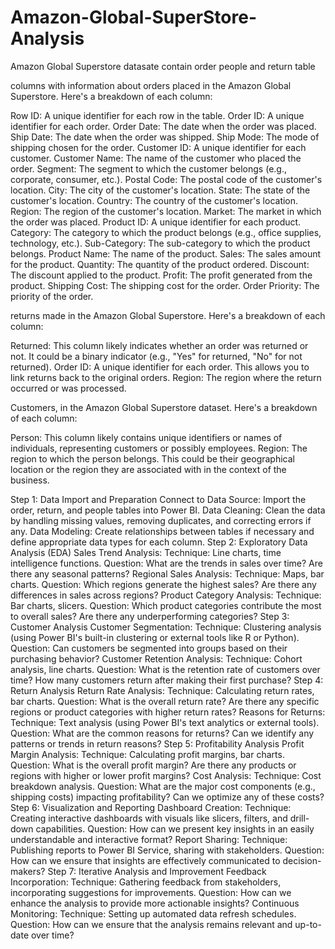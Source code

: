 # Amazon-Global-SuperStore-Analysis

Amazon Global Superstore datasate contain order people and return table

columns with information about orders placed in the Amazon Global Superstore. Here's a breakdown of each column:

Row ID: A unique identifier for each row in the table.
Order ID: A unique identifier for each order.
Order Date: The date when the order was placed.
Ship Date: The date when the order was shipped.
Ship Mode: The mode of shipping chosen for the order.
Customer ID: A unique identifier for each customer.
Customer Name: The name of the customer who placed the order.
Segment: The segment to which the customer belongs (e.g., corporate, consumer, etc.).
Postal Code: The postal code of the customer's location.
City: The city of the customer's location.
State: The state of the customer's location.
Country: The country of the customer's location.
Region: The region of the customer's location.
Market: The market in which the order was placed.
Product ID: A unique identifier for each product.
Category: The category to which the product belongs (e.g., office supplies, technology, etc.).
Sub-Category: The sub-category to which the product belongs.
Product Name: The name of the product.
Sales: The sales amount for the product.
Quantity: The quantity of the product ordered.
Discount: The discount applied to the product.
Profit: The profit generated from the product.
Shipping Cost: The shipping cost for the order.
Order Priority: The priority of the order.

returns made in the Amazon Global Superstore. Here's a breakdown of each column:

Returned: This column likely indicates whether an order was returned or not. It could be a binary indicator (e.g., "Yes" for returned, "No" for not returned).
Order ID: A unique identifier for each order. This allows you to link returns back to the original orders.
Region: The region where the return occurred or was processed.


Customers, in the Amazon Global Superstore dataset. Here's a breakdown of each column:

Person: This column likely contains unique identifiers or names of individuals, representing customers or possibly employees.
Region: The region to which the person belongs. This could be their geographical location or the region they are associated with in the context of the business.

Step 1: Data Import and Preparation
Connect to Data Source: Import the order, return, and people tables into Power BI.
Data Cleaning: Clean the data by handling missing values, removing duplicates, and correcting errors if any.
Data Modeling: Create relationships between tables if necessary and define appropriate data types for each column.
Step 2: Exploratory Data Analysis (EDA)
Sales Trend Analysis:
Technique: Line charts, time intelligence functions.
Question: What are the trends in sales over time? Are there any seasonal patterns?
Regional Sales Analysis:
Technique: Maps, bar charts.
Question: Which regions generate the highest sales? Are there any differences in sales across regions?
Product Category Analysis:
Technique: Bar charts, slicers.
Question: Which product categories contribute the most to overall sales? Are there any underperforming categories?
Step 3: Customer Analysis
Customer Segmentation:
Technique: Clustering analysis (using Power BI's built-in clustering or external tools like R or Python).
Question: Can customers be segmented into groups based on their purchasing behavior?
Customer Retention Analysis:
Technique: Cohort analysis, line charts.
Question: What is the retention rate of customers over time? How many customers return after making their first purchase?
Step 4: Return Analysis
Return Rate Analysis:
Technique: Calculating return rates, bar charts.
Question: What is the overall return rate? Are there any specific regions or product categories with higher return rates?
Reasons for Returns:
Technique: Text analysis (using Power BI's text analytics or external tools).
Question: What are the common reasons for returns? Can we identify any patterns or trends in return reasons?
Step 5: Profitability Analysis
Profit Margin Analysis:
Technique: Calculating profit margins, bar charts.
Question: What is the overall profit margin? Are there any products or regions with higher or lower profit margins?
Cost Analysis:
Technique: Cost breakdown analysis.
Question: What are the major cost components (e.g., shipping costs) impacting profitability? Can we optimize any of these costs?
Step 6: Visualization and Reporting
Dashboard Creation:
Technique: Creating interactive dashboards with visuals like slicers, filters, and drill-down capabilities.
Question: How can we present key insights in an easily understandable and interactive format?
Report Sharing:
Technique: Publishing reports to Power BI Service, sharing with stakeholders.
Question: How can we ensure that insights are effectively communicated to decision-makers?
Step 7: Iterative Analysis and Improvement
Feedback Incorporation:
Technique: Gathering feedback from stakeholders, incorporating suggestions for improvements.
Question: How can we enhance the analysis to provide more actionable insights?
Continuous Monitoring:
Technique: Setting up automated data refresh schedules.
Question: How can we ensure that the analysis remains relevant and up-to-date over time?
